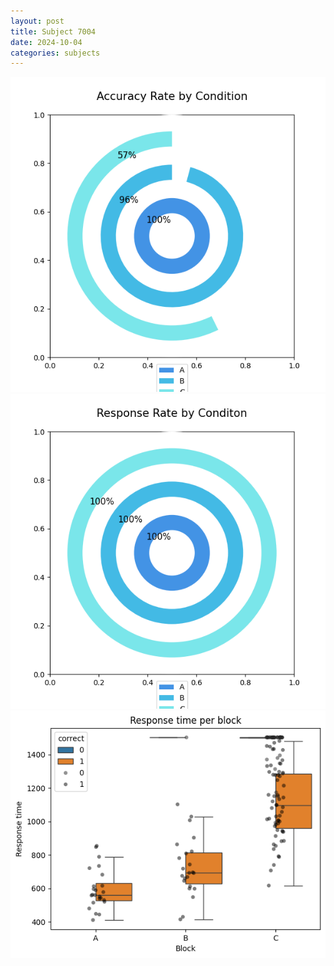 ```yaml
---
layout: post
title: Subject 7004
date: 2024-10-04
categories: subjects
---
```


![](data/7004/run-3/7004_accuracy_rate.png)
![](data/7004/run-3/7004_response_rate.png)
![](data/7004/run-3/7004_rt.png)
